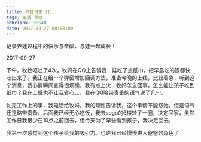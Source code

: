 ```yaml
---
title: 养娃日志（1）
tags: 生活 养娃
abbrlink: 38640
date: 2017-09-27 00:00:00
---
```

记录养娃过程中的快乐与辛酸，与娃一起成长！
<!-- more -->

2017-09-27

下午，牧牧呕吐了4次，牧妈在QQ上告诉我：娃吃了点纸巾，把早晨吃的饭都快吐出来了。我正在给一个弹窗增加回调方法，准备今晚的上线，比较着急，听到这个消息，我心情瞬间变得很烦躁，我有点上火：牧妈怎么回事，怎么能让孩子吃到纸巾？我在上班也不让我省心。。。我在QQ略带责备的语气说了几句。

忙完工作上的事，我电话给牧妈，我的理性告诉我，这个事情不能怨她，但是语气还是略带责备。后面我已经无心吃饭，我去sogo的6楼转了一圈，决定回家，虽然工作日我很少在10点之前回去，但今天为了早些看到孩子，我决定回去。

我第一次感觉到这个孩子给我的吸引力。也许我已经慢慢进入爸爸的角色了